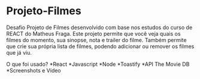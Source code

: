 # Projeto-Filmes
Desafio Projeto de Filmes desenvolvido com base nos estudos do curso de REACT do Matheus Fraga. Este projeto permite que você veja quais os filmes do momento, sua sinopse, nota e trailer do filme. Também permite que crie sua própria lista de filmes, podendo adicionar ou remover os filmes que já viu.


O que foi usado?
*React
*Javascript
*Node
*Toastify
*API The Movie DB
*Screenshots e Vídeo
